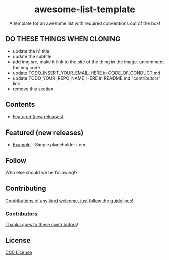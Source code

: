 <div align="center">

<!-- title -->

# awesome-list-template

<!-- subtitle -->

A template for an awesome list with required conventions out of the box!

<!-- image -->

<!-- <a href="" target="_blank" rel="noopener noreferrer">
  <img src="" />
</a> -->

</div>

## DO THESE THINGS WHEN CLONING

- update the h1 title
- update the subtitle
- add img src, make it link to the site of the thing in the image. uncomment the img code
- update TODO_INSERT_YOUR_EMAIL_HERE in CODE_OF_CONDUCT.md
- update TODO_YOUR_REPO_NAME_HERE in README.md "contributors" link
- remove this section

<!-- TOC -->

## Contents

- [Featured (new releases)][featured-content]

<!-- CONTENT -->

## Featured (new releases)

- [Example][example] - Simple placeholder item.

<!-- END CONTENT -->

## Follow

<!-- list people worth following on social sites (twitter, linkedin, github, youtube etc.) -->

Who else should we be following!?

## Contributing

[Contributions of any kind welcome, just follow the guidelines][contributing]!

### Contributors

[Thanks goes to these contributors][contributors]!

## License

[CC0 License][license]

<!-- LINKS -->
<!-- toc -->

[featured-content]: #featured-new-releases

<!-- content -->

[example]: https://example.com

<!-- end content -->

[contributing]: contributing.md
[contributors]: TODO_YOUR_REPO_NAME_HERE/graphs/master
[license]: LICENSE
